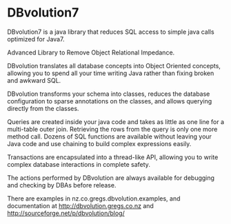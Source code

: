 # DBvolution7
DBvolution7 is a java library that reduces SQL access to simple java calls optimized for Java7.

Advanced Library to Remove Object Relational Impedance. 

DBvolution translates all database concepts into Object Oriented concepts, allowing you to spend all your time writing Java rather than fixing broken and awkward SQL.

DBvolution transforms your schema into classes, reduces the database configuration to sparse annotations on the classes, and allows querying directly from the classes.

Queries are created inside your java code and takes as little as one line for a multi-table outer join. Retrieving the rows from the query is only one more method call. Dozens of SQL functions are available without leaving your Java code and use chaining to build complex expressions easily.

Transactions are encapsulated into a thread-like API, allowing you to write complex database interactions in complete safety.

The actions performed by DBvolution are always available for debugging and checking by DBAs before release.

There are examples in nz.co.gregs.dbvolution.examples, and documentation at http://dbvolution.gregs.co.nz and http://sourceforge.net/p/dbvolution/blog/
